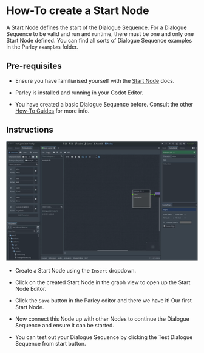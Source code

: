 # How-To create a Start Node

<!-- TODO: add Parley examples folder -->

A Start Node defines the start of the Dialogue Sequence. For a Dialogue Sequence
to be valid and run and runtime, there must be one and only one Start Node
defined. You can find all sorts of Dialogue Sequence examples in the Parley
`examples` folder.

## Pre-requisites

- Ensure you have familiarised yourself with the
  [Start Node](../nodes/start_node.md) docs.

- Parley is installed and running in your Godot Editor.

- You have created a basic Dialogue Sequence before. Consult the other
  [How-To Guides](./how_to_add_dialogue_sequence.md) for more info.

## Instructions

![How-To create a Start Node](./images/how_to_create_start_node/how_to_create_start_node.gif)

- Create a Start Node using the `Insert` dropdown.

- Click on the created Start Node in the graph view to open up the Start Node
  Editor.

- Click the `Save` button in the Parley editor and there we have it! Our first
  Start Node.

- Now connect this Node up with other Nodes to continue the Dialogue Sequence
  and ensure it can be started.

- You can test out your Dialogue Sequence by clicking the Test Dialogue Sequence
  from start button.
